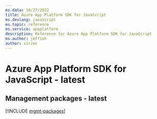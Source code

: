 ```yaml
---
ms.data: 10/27/2022
title: Azure App Platform SDK for JavaScript
ms.devlang: javascript
ms.topic: reference
ms.service: appplatform
description: Reference for Azure App Platform SDK for JavaScript
ms.author: jeffish
author: xirzec
---
```

# Azure App Platform SDK for JavaScript - latest

## Management packages - latest
[!INCLUDE [mgmt-packages](app-platform-mgmt-index.md)]